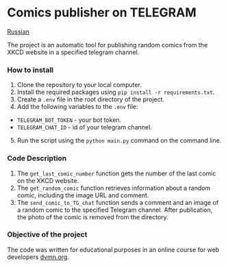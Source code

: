 # Comics publisher on TELEGRAM

[Russian](RU_README.md)

The project is an automatic tool for publishing random comics from the XKCD website in a specified telegram channel.

### How to install

1. Clone the repository to your local computer.
2. Install the required packages using `pip install -r requirements.txt`.
3. Create a `.env` file in the root directory of the project.
4. Add the following variables to the `.env` file:
 - `TELEGRAM_BOT_TOKEN` - your bot token.
 - `TELEGRAM_CHAT_ID` - id of your telegram channel.

5. Run the script using the `python main.py` command on the command line.

### Code Description

1. The `get_last_comic_number` function gets the number of the last comic on the XKCD website.
4. The `get_random_comic` function retrieves information about a random comic, including the image URL and comment.
5. The `send_comic_to_TG_chat` function sends a comment and an image of a random comic to the specified Telegram channel. After publication, the photo of the comic is removed from the directory.

### Objective of the project

The code was written for educational purposes in an online course for web developers [dvmn.org](https://dvmn.org/).